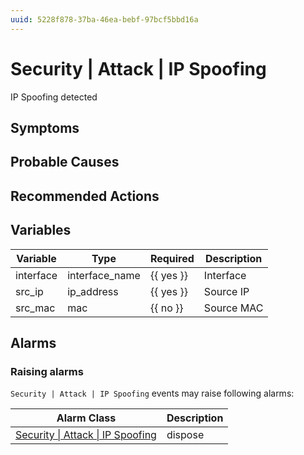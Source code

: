 ```yaml
---
uuid: 5228f878-37ba-46ea-bebf-97bcf5bbd16a
---
```

# Security | Attack | IP Spoofing

IP Spoofing detected

## Symptoms

## Probable Causes

## Recommended Actions

## Variables

| Variable  | Type           | Required  | Description |
| --------- | -------------- | --------- | ----------- |
| interface | interface_name | {{ yes }} | Interface   |
| src_ip    | ip_address     | {{ yes }} | Source IP   |
| src_mac   | mac            | {{ no }}  | Source MAC  |

## Alarms

### Raising alarms

`Security | Attack | IP Spoofing` events may raise following alarms:

| Alarm Class                                                                                          | Description |
| ---------------------------------------------------------------------------------------------------- | ----------- |
| [Security \| Attack \| IP Spoofing](../../../alarm-classes-reference/security/attack/ip-spoofing.md) | dispose     |
